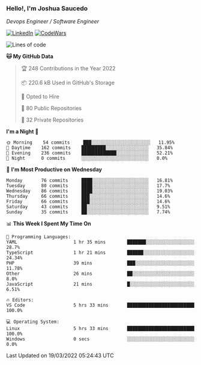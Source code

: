 ### Hello!, I'm Joshua Saucedo
*Devops Engineer / Software Engineer*  

[![LinkedIn](https://img.shields.io/badge/LinkedIn-0073b1?logo=linkedin&style=flat-square&logoColor=white)](https://www.linkedin.com/in/joshua-nathanael-saucedo-uriarte-bb0336169/)
[![CodeWars](https://www.codewars.com/users/joshuansu0897/badges/micro)](https://www.codewars.com/users/joshuansu0897)

<!--START_SECTION:waka-->
![Lines of code](https://img.shields.io/badge/From%20Hello%20World%20I%27ve%20Written-2%20Million%20lines%20of%20code-blue)

**🐱 My GitHub Data** 

> 🏆 248 Contributions in the Year 2022
 > 
> 📦 220.6 kB Used in GitHub's Storage 
 > 
> 💼 Opted to Hire
 > 
> 📜 80 Public Repositories 
 > 
> 🔑 32 Private Repositories  
 > 
**I'm a Night 🦉** 

```text
🌞 Morning    54 commits     ███░░░░░░░░░░░░░░░░░░░░░░   11.95% 
🌆 Daytime    162 commits    █████████░░░░░░░░░░░░░░░░   35.84% 
🌃 Evening    236 commits    █████████████░░░░░░░░░░░░   52.21% 
🌙 Night      0 commits      ░░░░░░░░░░░░░░░░░░░░░░░░░   0.0%

```
📅 **I'm Most Productive on Wednesday** 

```text
Monday       76 commits     ████░░░░░░░░░░░░░░░░░░░░░   16.81% 
Tuesday      80 commits     ████░░░░░░░░░░░░░░░░░░░░░   17.7% 
Wednesday    86 commits     ████░░░░░░░░░░░░░░░░░░░░░   19.03% 
Thursday     66 commits     ███░░░░░░░░░░░░░░░░░░░░░░   14.6% 
Friday       66 commits     ███░░░░░░░░░░░░░░░░░░░░░░   14.6% 
Saturday     43 commits     ██░░░░░░░░░░░░░░░░░░░░░░░   9.51% 
Sunday       35 commits     ██░░░░░░░░░░░░░░░░░░░░░░░   7.74%

```


📊 **This Week I Spent My Time On** 

```text
💬 Programming Languages: 
YAML                     1 hr 35 mins        ███████░░░░░░░░░░░░░░░░░░   28.7% 
TypeScript               1 hr 21 mins        ██████░░░░░░░░░░░░░░░░░░░   24.34% 
PHP                      39 mins             ███░░░░░░░░░░░░░░░░░░░░░░   11.78% 
Other                    26 mins             ██░░░░░░░░░░░░░░░░░░░░░░░   8.0% 
JavaScript               21 mins             █░░░░░░░░░░░░░░░░░░░░░░░░   6.51%

🔥 Editors: 
VS Code                  5 hrs 33 mins       █████████████████████████   100.0%

💻 Operating System: 
Linux                    5 hrs 33 mins       █████████████████████████   100.0% 
Windows                  0 secs              ░░░░░░░░░░░░░░░░░░░░░░░░░   0.0%

```


 Last Updated on 19/03/2022 05:24:43 UTC
<!--END_SECTION:waka-->
